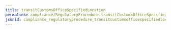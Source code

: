 ```yaml
---
title: transitCustomsOfficeSpecifiedLocation
permalink: compliance/RegulatoryProcedure.transitCustomsOfficeSpecifiedLocation.html
jsonid: compliance_regulatoryprocedure_transitcustomsofficespecifiedlocation
---
```

